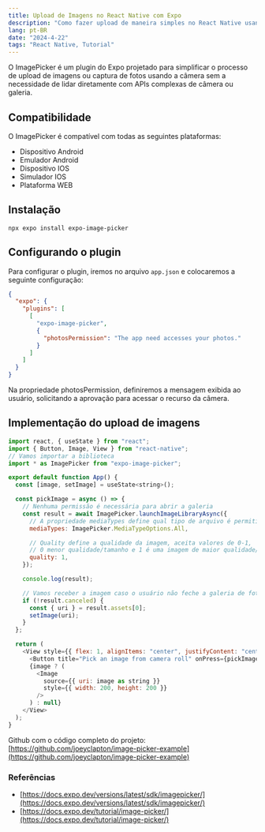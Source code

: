 ```yaml
---
title: Upload de Imagens no React Native com Expo
description: "Como fazer upload de maneira simples no React Native usando o Expo"
lang: pt-BR
date: "2024-4-22"
tags: "React Native, Tutorial"
---
```


O ImagePicker é um plugin do Expo projetado para simplificar o processo de upload de imagens ou captura de fotos usando a câmera sem a necessidade de lidar diretamente com APIs complexas de câmera ou galeria.

## Compatibilidade
O ImagePicker é compatível com todas as seguintes plataformas:
- Dispositivo Android
- Emulador Android
- Dispositivo IOS
- Simulador IOS
- Plataforma WEB

## Instalação
```shell
npx expo install expo-image-picker
```

## Configurando o plugin
Para configurar o plugin, iremos no arquivo `app.json` e colocaremos a seguinte configuração:
```json
{
  "expo": {
    "plugins": [
      [
        "expo-image-picker",
        {
          "photosPermission": "The app need accesses your photos."
        }
      ]
    ]
  }
}
```
Na propriedade photosPermission, definiremos a mensagem exibida ao usuário, solicitando a aprovação para acessar o recurso da câmera.

## Implementação do upload de imagens

```js
import react, { useState } from "react";
import { Button, Image, View } from "react-native";
// Vamos importar a biblioteca
import * as ImagePicker from "expo-image-picker";

export default function App() {
  const [image, setImage] = useState<string>();

  const pickImage = async () => {
    // Nenhuma permissão é necessária para abrir a galeria
    const result = await ImagePicker.launchImageLibraryAsync({
      // A propriedade mediaTypes define qual tipo de arquivo é permitido
      mediaTypes: ImagePicker.MediaTypeOptions.All,

      // Quality define a qualidade da imagem, aceita valores de 0-1,
      // 0 menor qualidade/tamanho e 1 é uma imagem de maior qualidade/tamanho
      quality: 1,
    });

    console.log(result);

    // Vamos receber a imagem caso o usuário não feche a galeria de fotos.
    if (!result.canceled) {
      const { uri } = result.assets[0];
      setImage(uri);
    }
  };

  return (
    <View style={{ flex: 1, alignItems: "center", justifyContent: "center" }}>
      <Button title="Pick an image from camera roll" onPress={pickImage} />
      {image ? (
        <Image
          source={{ uri: image as string }}
          style={{ width: 200, height: 200 }}
        />
      ) : null}
    </View>
  );
}
```

Github com o código completo do projeto:
[https://github.com/joeyclapton/image-picker-example](https://github.com/joeyclapton/image-picker-example)

### Referências
- [https://docs.expo.dev/versions/latest/sdk/imagepicker/](https://docs.expo.dev/versions/latest/sdk/imagepicker/)
- [https://docs.expo.dev/tutorial/image-picker/](https://docs.expo.dev/tutorial/image-picker/)
